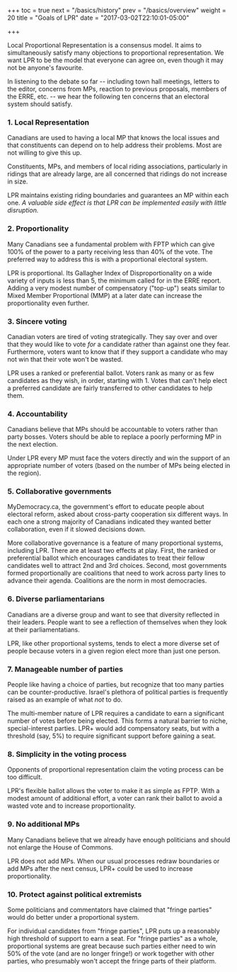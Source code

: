 +++
toc = true
next = "/basics/history"
prev = "/basics/overview"
weight = 20
title = "Goals of LPR"
date = "2017-03-02T22:10:01-05:00"

+++

Local Proportional Representation is a consensus model.  It aims to 
simultaneously satisfy many objections to proportional representation.
We want LPR to be the model that everyone can agree on, even though
it may not be anyone's favourite.

In listening to the debate so far -- including town hall meetings, letters
to the editor, concerns from MPs, reaction to previous proposals, members
of the ERRE, etc. --
we hear the following ten concerns that an electoral system should satisfy.

### 1. Local Representation
Canadians are used to having a local MP that knows the local issues
and that constituents can depend on to help address their problems.  Most 
are not willing to give this up.

Constituents, MPs, and members of
local riding associations, particularly in ridings that are already large,
are all concerned that ridings do not increase in size.

LPR maintains existing riding boundaries and guarantees an MP within each one.
*A valuable side effect is that LPR can be implemented easily with little 
disruption.*

### 2. Proportionality
Many Canadians see a fundamental problem with FPTP which can give 100% of 
the power to a party receiving less than 40% of the vote.  The preferred 
way to address this is with a proportional electoral system.

LPR is proportional.  Its Gallagher Index of Disproportionality on a wide
variety of inputs is less than 5, the minimum called for in the ERRE report.
Adding a very modest number of compensatory ("top-up") seats similar to 
Mixed Member Proportional (MMP) at a later date can increase the proportionality
even further.

### 3. Sincere voting
Canadian voters are tired of voting strategically.  They say over and over
that they would like to vote *for* a candidate rather than against one 
they fear.  Furthermore, voters want to know that if they support a candidate
who may not win that their vote won't be wasted.

LPR uses a ranked or preferential ballot.  Voters rank as many or as few
candidates as they wish, in order, starting with 1.  Votes that can't help
elect a preferred candidate are fairly transferred to other candidates to
help them.

### 4. Accountability
Canadians believe that MPs should be accountable to voters rather than party
bosses.  Voters should be able to replace a poorly performing MP in the next
election.

Under LPR every MP must face the voters directly and win the support of an
appropriate number of voters (based on the number of MPs being elected in the 
region).

### 5. Collaborative governments
MyDemocracy.ca, the government's effort to educate people about electoral
reform, asked about cross-party cooperation six different ways. In each one
a strong majority of Canadians indicated they wanted better collaboration,
even if it slowed decisions down.

More collaborative governance is a feature of many proportional systems, 
including LPR.  There are at least two effects at play.  First, the 
ranked or preferential ballot which encourages candidates to treat their
fellow candidates well to attract 2nd and 3rd choices.  Second, most
governments formed proportionally are coalitions that need to work across
party lines to advance their agenda.  Coalitions are the norm in most
democracies.


### 6. Diverse parliamentarians
Canadians are a diverse group and want to see that diversity reflected in
their leaders.  People want to see a reflection of themselves when they 
look at their parliamentatians.

LPR, like other proportional systems, tends to elect a more diverse set of people because 
voters in a given region elect more than just one person.  

### 7. Manageable number of parties
People like having a choice of parties, but recognize that too many parties can
be counter-productive.  Israel's plethora of political parties is frequently
raised as an example of what *not* to do.

The multi-member nature of LPR requires a candidate to earn a significant number
of votes before being elected.  This forms a natural barrier to niche, special-interest
parties. LPR+ would add compensatory seats, but with a threshold (say, 5%) to
require significant support before gaining a seat.

### 8. Simplicity in the voting process
Opponents of proportional representation claim the voting process can be too difficult.

LPR's flexible ballot allows the voter to make it as simple as FPTP.  With a modest
amount of additional effort, a voter can rank their ballot to avoid a wasted vote and
to increase proportionality.

### 9. No additional MPs
Many Canadians believe that we already have enough politicians and should not enlarge
the House of Commons.

LPR does not add MPs.  When our usual processes redraw boundaries or add MPs after the
next census, LPR+ could be used to increase proportionality.

### 10. Protect against political extremists
Some politicians and commentators have claimed that "fringe parties" would do better
under a proportional system.

For individual candidates from "fringe parties", LPR puts up a reasonably high threshold
of support to earn a seat.  For "fringe parties" as a whole, proportional systems are 
great because such parties either need to win 50% of the vote (and are no longer fringe!)
or work together with other parties, who presumably won't accept the fringe parts
of their platform.